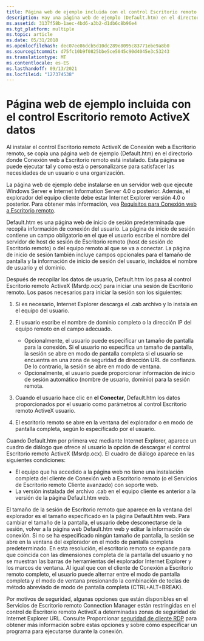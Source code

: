 ```yaml
---
title: Página web de ejemplo incluida con el control Escritorio remoto ActiveX datos
description: Hay una página web de ejemplo (Default.htm) en el directorio donde Conexión web a Escritorio remoto está instalado.
ms.assetid: 3137f58b-1aec-4bd6-a3b2-d1db6c8b96e4
ms.tgt_platform: multiple
ms.topic: article
ms.date: 05/31/2018
ms.openlocfilehash: dec07ee86dcb5d10dc289e8095c83771ebe9a8b0
ms.sourcegitcommit: d75fc10b9f0825bbe5ce5045c90d4045e3c53243
ms.translationtype: MT
ms.contentlocale: es-ES
ms.lasthandoff: 09/13/2021
ms.locfileid: "127374538"
---
```

# <a name="sample-webpage-included-with-the-remote-desktop-activex-control"></a>Página web de ejemplo incluida con el control Escritorio remoto ActiveX datos

Al instalar el control Escritorio remoto ActiveX de Conexión web a Escritorio remoto, se copia una página web de ejemplo (Default.htm) en el directorio donde Conexión web a Escritorio remoto está instalado. Esta página se puede ejecutar tal y como está o personalizarse para satisfacer las necesidades de un usuario o una organización.

La página web de ejemplo debe instalarse en un servidor web que ejecute Windows Server e Internet Information Server 4.0 o posterior. Además, el explorador del equipo cliente debe estar Internet Explorer versión 4.0 o posterior. Para obtener más información, vea [Requisitos para Conexión web a Escritorio remoto](requirements-for-remote-desktop-web-connection.md).

Default.htm es una página web de inicio de sesión predeterminada que recopila información de conexión del usuario. La página de inicio de sesión contiene un campo obligatorio en el que el usuario escribe el nombre del servidor de host de sesión de Escritorio remoto (host de sesión de Escritorio remoto) o del equipo remoto al que se va a conectar. La página de inicio de sesión también incluye campos opcionales para el tamaño de pantalla y la información de inicio de sesión del usuario, incluidos el nombre de usuario y el dominio.

Después de recopilar los datos de usuario, Default.htm los pasa al control Escritorio remoto ActiveX (Msrdp.ocx) para iniciar una sesión de Escritorio remoto. Los pasos necesarios para iniciar la sesión son los siguientes:

1.  Si es necesario, Internet Explorer descarga el .cab archivo y lo instala en el equipo del usuario.
2.  El usuario escribe el nombre de dominio completo o la dirección IP del equipo remoto en el campo adecuado.

    -   Opcionalmente, el usuario puede especificar un tamaño de pantalla para la conexión. Si el usuario no especifica un tamaño de pantalla, la sesión se abre en modo de pantalla completa si el usuario se encuentra en una zona de seguridad de dirección URL de confianza. De lo contrario, la sesión se abre en modo de ventana.
    -   Opcionalmente, el usuario puede proporcionar información de inicio de sesión automático (nombre de usuario, dominio) para la sesión remota.

3.  Cuando el usuario hace clic en **el Conectar,** Default.htm los datos proporcionados por el usuario como parámetros al control Escritorio remoto ActiveX usuario.
4.  El escritorio remoto se abre en la ventana del explorador o en modo de pantalla completa, según lo especificado por el usuario.

Cuando Default.htm por primera vez mediante Internet Explorer, aparece un cuadro de diálogo que ofrece al usuario la opción de descargar el control Escritorio remoto ActiveX (Msrdp.ocx). El cuadro de diálogo aparece en las siguientes condiciones:

-   El equipo que ha accedido a la página web no tiene una instalación completa del cliente de Conexión web a Escritorio remoto (o el Servicios de Escritorio remoto Cliente avanzado) con soporte web.
-   La versión instalada del archivo .cab en el equipo cliente es anterior a la versión de la página Default.htm web.

El tamaño de la sesión de Escritorio remoto que aparece en la ventana del explorador es el tamaño especificado en la página Default.htm web. Para cambiar el tamaño de la pantalla, el usuario debe desconectarse de la sesión, volver a la página web Default.htm web y editar la información de conexión. Si no se ha especificado ningún tamaño de pantalla, la sesión se abre en la ventana del explorador en el modo de pantalla completa predeterminado. En esta resolución, el escritorio remoto se expande para que coincida con las dimensiones completa de la pantalla del usuario y no se muestran las barras de herramientas del explorador Internet Explorer y los marcos de ventana. Al igual que con el cliente de Conexión a Escritorio remoto completo, el usuario puede alternar entre [](terminal-services-shortcut-keys.md) el modo de pantalla completa y el modo de ventana presionando la combinación de teclas de método abreviado de modo de pantalla completa (CTRL+ALT+BREAK).

Por motivos de seguridad, algunas opciones que están disponibles en el Servicios de Escritorio remoto Connection Manager están restringidas en el control de Escritorio remoto ActiveX a determinadas zonas de seguridad de Internet Explorer URL. Consulte Proporcionar [seguridad de cliente RDP](providing-for-rdp-client-security.md) para obtener más información sobre estas opciones y sobre cómo especificar un programa para ejecutarse durante la conexión.

 

 




